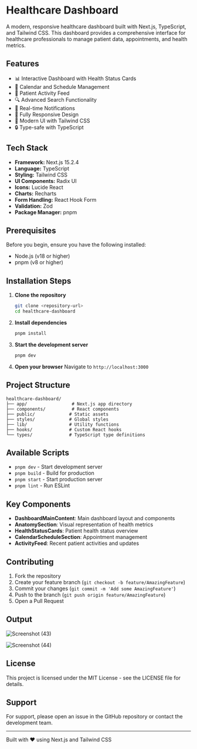 # Healthcare Dashboard

A modern, responsive healthcare dashboard built with Next.js, TypeScript, and Tailwind CSS. This dashboard provides a comprehensive interface for healthcare professionals to manage patient data, appointments, and health metrics.

## Features

- 📊 Interactive Dashboard with Health Status Cards
- 📅 Calendar and Schedule Management
- 👤 Patient Activity Feed
- 🔍 Advanced Search Functionality
- 🔔 Real-time Notifications
- 📱 Fully Responsive Design
- 🎨 Modern UI with Tailwind CSS
- 🔒 Type-safe with TypeScript

## Tech Stack

- **Framework:** Next.js 15.2.4
- **Language:** TypeScript
- **Styling:** Tailwind CSS
- **UI Components:** Radix UI
- **Icons:** Lucide React
- **Charts:** Recharts
- **Form Handling:** React Hook Form
- **Validation:** Zod
- **Package Manager:** pnpm

## Prerequisites

Before you begin, ensure you have the following installed:
- Node.js (v18 or higher)
- pnpm (v8 or higher)

## Installation Steps

1. **Clone the repository**
   ```bash
   git clone <repository-url>
   cd healthcare-dashboard
   ```

2. **Install dependencies**
   ```bash
   pnpm install
   ```

3. **Start the development server**
   ```bash
   pnpm dev
   ```

4. **Open your browser**
   Navigate to `http://localhost:3000`

## Project Structure

```
healthcare-dashboard/
├── app/                 # Next.js app directory
├── components/          # React components
├── public/             # Static assets
├── styles/             # Global styles
├── lib/                # Utility functions
├── hooks/              # Custom React hooks
└── types/              # TypeScript type definitions
```

## Available Scripts

- `pnpm dev` - Start development server
- `pnpm build` - Build for production
- `pnpm start` - Start production server
- `pnpm lint` - Run ESLint

## Key Components

- **DashboardMainContent**: Main dashboard layout and components
- **AnatomySection**: Visual representation of health metrics
- **HealthStatusCards**: Patient health status overview
- **CalendarScheduleSection**: Appointment management
- **ActivityFeed**: Recent patient activities and updates

## Contributing

1. Fork the repository
2. Create your feature branch (`git checkout -b feature/AmazingFeature`)
3. Commit your changes (`git commit -m 'Add some AmazingFeature'`)
4. Push to the branch (`git push origin feature/AmazingFeature`)
5. Open a Pull Request

## Output

![Screenshot (43)](https://github.com/user-attachments/assets/50252fa3-de0c-49ae-b21e-b3b66e9bfee5)


![Screenshot (44)](https://github.com/user-attachments/assets/00c11159-1c2d-440a-8c10-5e8ce52d6540)

## License

This project is licensed under the MIT License - see the LICENSE file for details.

## Support

For support, please open an issue in the GitHub repository or contact the development team.

---

Built with ❤️ using Next.js and Tailwind CSS 
